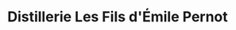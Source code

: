 ---
title: "Distillerie Les Fils d'Émile Pernot"
url: /la-cluse-et-mijoux/distillerie-les-fils-demile-pernot/
shop: boissons
---